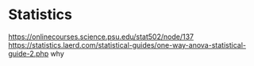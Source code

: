 # Statistics
https://onlinecourses.science.psu.edu/stat502/node/137
https://statistics.laerd.com/statistical-guides/one-way-anova-statistical-guide-2.php
why

